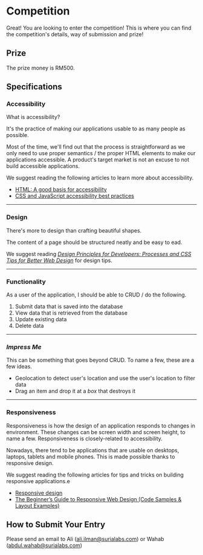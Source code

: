 # Competition
Great! You are looking to enter the competition! This is where you can find the competition's details, way of submission and prize!

## Prize
The prize money is RM500.

## Specifications

### Accessibility
What is accessibility?

It's the practice of making our applications usable to as many people as possible.

Most of the time, we'll find out that the process is straightforward as we only need to use proper semantics / the proper HTML elements to make our applications accessible. A product's target market is not an excuse to not build accessible applications.

We suggest reading the following articles to learn more about accessibility.

- [HTML: A good basis for accessibility](https://developer.mozilla.org/en-US/docs/Learn/Accessibility/HTML)
- [CSS and JavaScript accessibility best practices](https://developer.mozilla.org/en-US/docs/Learn/Accessibility/CSS_and_JavaScript)

---

### Design
There's more to design than crafting beautiful shapes.

The content of a page should be structured neatly and be easy to ead.

We suggest reading [_Design Principles for Developers: Processes and CSS Tips for Better Web Design_](https://css-tricks.com/design-principles-for-developers-processes-and-css-tips-for-better-web-design/) for design tips.

---

### Functionality
As a user of the application, I should be able to CRUD / do the following.

1. Submit data that is saved into the database
2. View data that is retrieved from the database
3. Update existing data
4. Delete data

---

### _Impress Me_
This can be something that goes beyond CRUD. To name a few, these are a few ideas.

- Geolocation to detect user's location and use the user's location to filter data
- Drag an item and drop it at a _box_ that destroys it

---

### Responsiveness
Responsiveness is how the design of an application responds to changes in environment. These changes can be screen width and screen height, to name a few. Responsiveness is closely-related to accessibility.

Nowadays, there tend to be applications that are usable on desktops, laptops, tablets and mobile phones. This is made possible thanks to responsive design.

We suggest reading the following articles for tips and tricks on building responsive applications.e
- [Responsive design](https://developer.mozilla.org/en-US/docs/Learn/CSS/CSS_layout/Responsive_Design)
- [The Beginner’s Guide to Responsive Web Design (Code Samples & Layout Examples)](https://kinsta.com/blog/responsive-web-design/)

## How to Submit Your Entry
Please send an email to Ali (ali.ilman@surialabs.com) or Wahab (abdul.wahab@surialabs.com)
